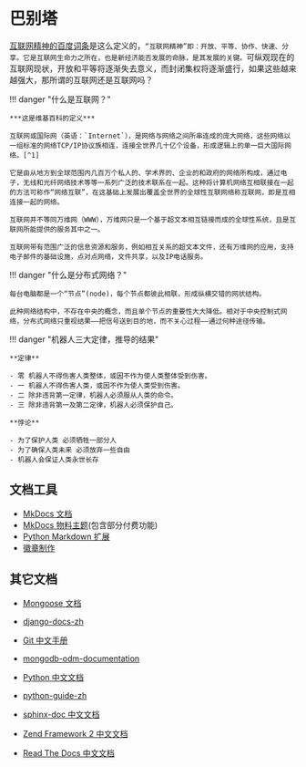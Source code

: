 # 巴别塔

[互联网精神的百度词条](https://baike.baidu.com/item/%E4%BA%92%E8%81%94%E7%BD%91%E7%B2%BE%E7%A5%9E)是这么定义的，`“互联网精神”即：开放、平等、协作、快速、分享。它是互联网生命力之所在，也是新经济能否发展的命脉，是其发展的关键。`可纵观现在的互联网现状，开放和平等将逐渐失去意义，而封闭集权将逐渐盛行，如果这些越来越强大，那所谓的互联网还是互联网吗？

!!! danger "什么是互联网？"

    ***这是维基百科的定义***

    互联网或国际网（英语：`Internet`），是网络与网络之间所串连成的庞大网络，这些网络以一组标准的网络TCP/IP协议族相连，连接全世界几十亿个设备，形成逻辑上的单一巨大国际网络。[^1]

    它是由从地方到全球范围内几百万个私人的、学术界的、企业的和政府的网络所构成，通过电子，无线和光纤网络技术等等一系列广泛的技术联系在一起。这种将计算机网络互相联接在一起的方法可称作“网络互联”，在这基础上发展出覆盖全世界的全球性互联网络称互联网，即是互相连接一起的网络。

    互联网并不等同万维网（WWW），万维网只是一个基于超文本相互链接而成的全球性系统，且是互联网所能提供的服务其中之一。

    互联网带有范围广泛的信息资源和服务，例如相互关系的超文本文件，还有万维网的应用，支持电子邮件的基础设施，点对点网络，文件共享，以及IP电话服务。

!!! danger "什么是分布式网络？"

    每台电脑都是一个“节点”(node)，每个节点都彼此相联，形成纵横交错的网状结构。

    此种网络结构中，不存在中央的概念，而且单个节点的重要性大大降低。相对于中央控制式网络，分布式网络只重视结果——把信号送到目的地，而不关心过程——通过何种途径传输。

!!! danger "机器人三大定律，推导的结果"

    **定律**

    - 零 机器人不得伤害人类整体，或因不作为使人类整体受到伤害。
    - 一 机器人不得伤害人类，或因不作为使人类受到伤害。
    - 二 除非违背第一定律，机器人必须服从人类的命令。
    - 三 除非违背第一及第二定律，机器人必须保护自己。

    **悖论**

    - 为了保护人类 必须牺牲一部分人
    - 为了确保人类未来 必须放弃一些自由
    - 机器人会保证人类永世长存

## 文档工具

- [MkDocs 文档](https://wdk-docs.github.io/mkdocs/)
- [MkDocs 物料主题](https://wdk-docs.github.io/mkdocs-material-docs/)(包含部分付费功能)
- [Python Markdown 扩展](https://wdk-docs.github.io/pymdown-extensions-docs/)
- [徽章制作](https://shields.io/category/activity)

## 其它文档

- [Mongoose 文档](https://wdk-docs.github.io/mongoose-docs)

- [django-docs-zh](https://django-docs-zh.readthedocs.org)
- [Git 中文手册](https://git-reference.readthedocs.org)
- [mongodb-odm-documentation](https://mongodb-odm-documentation.readthedocs.org)
- [Python 中文文档](https://python-documentation-cn.readthedocs.org)
- [python-guide-zh](https://sphinx-doc.readthedocs.org)
- [sphinx-doc 中文文档](https://sphinx-doc.readthedocs.org)
- [Zend Framework 2 中文文档](https://zf2-documentation-zh.readthedocs.org)
- [Read The Docs 中文文档](https://readthedocs.readthedocs.org)
